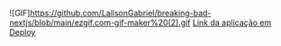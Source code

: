 
![GIF]https://github.com/LailsonGabriel/breaking-bad-nextjs/blob/main/ezgif.com-gif-maker%20(2).gif
<a href="https://breaking-bad-pied.vercel.app/">Link da aplicação em Deploy</a>

